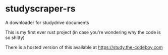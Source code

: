 # studyscraper-rs
A downloader for studydrive documents

This is my first ever rust project (in case you're wondering why the code is so shitty)

There is a hosted version of this available at https://study.the-codeboy.com
